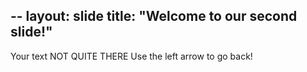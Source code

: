 --
layout: slide
title: "Welcome to our second slide!"
---
Your text NOT QUITE THERE
Use the left arrow to go back!
